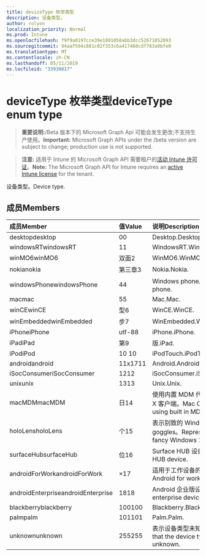 ```yaml
---
title: deviceType 枚举类型
description: 设备类型。
author: rolyon
localization_priority: Normal
ms.prod: Intune
ms.openlocfilehash: f9f9a0197cce39e1801058abb3dcc52671852093
ms.sourcegitcommit: 94aaf594c881c02f353c6a417460cdf783a0bfe0
ms.translationtype: MT
ms.contentlocale: zh-CN
ms.lasthandoff: 05/11/2019
ms.locfileid: "33939817"
---
```

# <a name="devicetype-enum-type"></a><span data-ttu-id="86e98-103">deviceType 枚举类型</span><span class="sxs-lookup"><span data-stu-id="86e98-103">deviceType enum type</span></span>

> <span data-ttu-id="86e98-104">**重要说明:**/Beta 版本下的 Microsoft Graph Api 可能会发生更改;不支持生产使用。</span><span class="sxs-lookup"><span data-stu-id="86e98-104">**Important:** Microsoft Graph APIs under the /beta version are subject to change; production use is not supported.</span></span>

> <span data-ttu-id="86e98-105">**注意:** 适用于 Intune 的 Microsoft Graph API 需要租户的[活动 Intune 许可证](https://go.microsoft.com/fwlink/?linkid=839381)。</span><span class="sxs-lookup"><span data-stu-id="86e98-105">**Note:** The Microsoft Graph API for Intune requires an [active Intune license](https://go.microsoft.com/fwlink/?linkid=839381) for the tenant.</span></span>

<span data-ttu-id="86e98-106">设备类型。</span><span class="sxs-lookup"><span data-stu-id="86e98-106">Device type.</span></span>

## <a name="members"></a><span data-ttu-id="86e98-107">成员</span><span class="sxs-lookup"><span data-stu-id="86e98-107">Members</span></span>
|<span data-ttu-id="86e98-108">成员</span><span class="sxs-lookup"><span data-stu-id="86e98-108">Member</span></span>|<span data-ttu-id="86e98-109">值</span><span class="sxs-lookup"><span data-stu-id="86e98-109">Value</span></span>|<span data-ttu-id="86e98-110">说明</span><span class="sxs-lookup"><span data-stu-id="86e98-110">Description</span></span>|
|:---|:---|:---|
|<span data-ttu-id="86e98-111">desktop</span><span class="sxs-lookup"><span data-stu-id="86e98-111">desktop</span></span>|<span data-ttu-id="86e98-112">0</span><span class="sxs-lookup"><span data-stu-id="86e98-112">0</span></span>|<span data-ttu-id="86e98-113">Desktop.</span><span class="sxs-lookup"><span data-stu-id="86e98-113">Desktop.</span></span>|
|<span data-ttu-id="86e98-114">windowsRT</span><span class="sxs-lookup"><span data-stu-id="86e98-114">windowsRT</span></span>|<span data-ttu-id="86e98-115">1</span><span class="sxs-lookup"><span data-stu-id="86e98-115">1</span></span>|<span data-ttu-id="86e98-116">WindowsRT.</span><span class="sxs-lookup"><span data-stu-id="86e98-116">WindowsRT.</span></span>|
|<span data-ttu-id="86e98-117">winMO6</span><span class="sxs-lookup"><span data-stu-id="86e98-117">winMO6</span></span>|<span data-ttu-id="86e98-118">双面</span><span class="sxs-lookup"><span data-stu-id="86e98-118">2</span></span>|<span data-ttu-id="86e98-119">WinMO6.</span><span class="sxs-lookup"><span data-stu-id="86e98-119">WinMO6.</span></span>|
|<span data-ttu-id="86e98-120">nokia</span><span class="sxs-lookup"><span data-stu-id="86e98-120">nokia</span></span>|<span data-ttu-id="86e98-121">第三章</span><span class="sxs-lookup"><span data-stu-id="86e98-121">3</span></span>|<span data-ttu-id="86e98-122">Nokia.</span><span class="sxs-lookup"><span data-stu-id="86e98-122">Nokia.</span></span>|
|<span data-ttu-id="86e98-123">windowsPhone</span><span class="sxs-lookup"><span data-stu-id="86e98-123">windowsPhone</span></span>|<span data-ttu-id="86e98-124">4</span><span class="sxs-lookup"><span data-stu-id="86e98-124">4</span></span>|<span data-ttu-id="86e98-125">Windows phone。</span><span class="sxs-lookup"><span data-stu-id="86e98-125">Windows phone.</span></span>|
|<span data-ttu-id="86e98-126">mac</span><span class="sxs-lookup"><span data-stu-id="86e98-126">mac</span></span>|<span data-ttu-id="86e98-127">5</span><span class="sxs-lookup"><span data-stu-id="86e98-127">5</span></span>|<span data-ttu-id="86e98-128">Mac.</span><span class="sxs-lookup"><span data-stu-id="86e98-128">Mac.</span></span>|
|<span data-ttu-id="86e98-129">winCE</span><span class="sxs-lookup"><span data-stu-id="86e98-129">winCE</span></span>|<span data-ttu-id="86e98-130">型</span><span class="sxs-lookup"><span data-stu-id="86e98-130">6</span></span>|<span data-ttu-id="86e98-131">WinCE.</span><span class="sxs-lookup"><span data-stu-id="86e98-131">WinCE.</span></span>|
|<span data-ttu-id="86e98-132">winEmbedded</span><span class="sxs-lookup"><span data-stu-id="86e98-132">winEmbedded</span></span>|<span data-ttu-id="86e98-133">步</span><span class="sxs-lookup"><span data-stu-id="86e98-133">7</span></span>|<span data-ttu-id="86e98-134">WinEmbedded.</span><span class="sxs-lookup"><span data-stu-id="86e98-134">WinEmbedded.</span></span>|
|<span data-ttu-id="86e98-135">iPhone</span><span class="sxs-lookup"><span data-stu-id="86e98-135">iPhone</span></span>|<span data-ttu-id="86e98-136">utf-8</span><span class="sxs-lookup"><span data-stu-id="86e98-136">8</span></span>|<span data-ttu-id="86e98-137">iPhone.</span><span class="sxs-lookup"><span data-stu-id="86e98-137">iPhone.</span></span>|
|<span data-ttu-id="86e98-138">iPad</span><span class="sxs-lookup"><span data-stu-id="86e98-138">iPad</span></span>|<span data-ttu-id="86e98-139">第</span><span class="sxs-lookup"><span data-stu-id="86e98-139">9</span></span>|<span data-ttu-id="86e98-140">版.</span><span class="sxs-lookup"><span data-stu-id="86e98-140">iPad.</span></span>|
|<span data-ttu-id="86e98-141">iPod</span><span class="sxs-lookup"><span data-stu-id="86e98-141">iPod</span></span>|<span data-ttu-id="86e98-142">10 </span><span class="sxs-lookup"><span data-stu-id="86e98-142">10</span></span>|<span data-ttu-id="86e98-143">iPodTouch.</span><span class="sxs-lookup"><span data-stu-id="86e98-143">iPodTouch.</span></span>|
|<span data-ttu-id="86e98-144">android</span><span class="sxs-lookup"><span data-stu-id="86e98-144">android</span></span>|<span data-ttu-id="86e98-145">11x17</span><span class="sxs-lookup"><span data-stu-id="86e98-145">11</span></span>|<span data-ttu-id="86e98-146">Android.</span><span class="sxs-lookup"><span data-stu-id="86e98-146">Android.</span></span>|
|<span data-ttu-id="86e98-147">iSocConsumer</span><span class="sxs-lookup"><span data-stu-id="86e98-147">iSocConsumer</span></span>|<span data-ttu-id="86e98-148">12</span><span class="sxs-lookup"><span data-stu-id="86e98-148">12</span></span>|<span data-ttu-id="86e98-149">iSocConsumer.</span><span class="sxs-lookup"><span data-stu-id="86e98-149">iSocConsumer.</span></span>|
|<span data-ttu-id="86e98-150">unix</span><span class="sxs-lookup"><span data-stu-id="86e98-150">unix</span></span>|<span data-ttu-id="86e98-151">13</span><span class="sxs-lookup"><span data-stu-id="86e98-151">13</span></span>|<span data-ttu-id="86e98-152">Unix.</span><span class="sxs-lookup"><span data-stu-id="86e98-152">Unix.</span></span>|
|<span data-ttu-id="86e98-153">macMDM</span><span class="sxs-lookup"><span data-stu-id="86e98-153">macMDM</span></span>|<span data-ttu-id="86e98-154">日</span><span class="sxs-lookup"><span data-stu-id="86e98-154">14</span></span>|<span data-ttu-id="86e98-155">使用内置 MDM 代理的 Mac OS X 客户端。</span><span class="sxs-lookup"><span data-stu-id="86e98-155">Mac OS X client using built in MDM agent.</span></span>|
|<span data-ttu-id="86e98-156">holoLens</span><span class="sxs-lookup"><span data-stu-id="86e98-156">holoLens</span></span>|<span data-ttu-id="86e98-157">个</span><span class="sxs-lookup"><span data-stu-id="86e98-157">15</span></span>|<span data-ttu-id="86e98-158">表示别致的 Windows 10 goggles。</span><span class="sxs-lookup"><span data-stu-id="86e98-158">Representing the fancy Windows 10 goggles.</span></span>|
|<span data-ttu-id="86e98-159">surfaceHub</span><span class="sxs-lookup"><span data-stu-id="86e98-159">surfaceHub</span></span>|<span data-ttu-id="86e98-160">位</span><span class="sxs-lookup"><span data-stu-id="86e98-160">16</span></span>|<span data-ttu-id="86e98-161">Surface HUB 设备。</span><span class="sxs-lookup"><span data-stu-id="86e98-161">Surface HUB device.</span></span>|
|<span data-ttu-id="86e98-162">androidForWork</span><span class="sxs-lookup"><span data-stu-id="86e98-162">androidForWork</span></span>|<span data-ttu-id="86e98-163">×</span><span class="sxs-lookup"><span data-stu-id="86e98-163">17</span></span>|<span data-ttu-id="86e98-164">适用于工作设备的 Android。</span><span class="sxs-lookup"><span data-stu-id="86e98-164">Android for work device.</span></span>|
|<span data-ttu-id="86e98-165">androidEnterprise</span><span class="sxs-lookup"><span data-stu-id="86e98-165">androidEnterprise</span></span>|<span data-ttu-id="86e98-166">18</span><span class="sxs-lookup"><span data-stu-id="86e98-166">18</span></span>|<span data-ttu-id="86e98-167">Android 企业版设备。</span><span class="sxs-lookup"><span data-stu-id="86e98-167">Android enterprise device.</span></span>|
|<span data-ttu-id="86e98-168">blackberry</span><span class="sxs-lookup"><span data-stu-id="86e98-168">blackberry</span></span>|<span data-ttu-id="86e98-169">100</span><span class="sxs-lookup"><span data-stu-id="86e98-169">100</span></span>|<span data-ttu-id="86e98-170">Blackberry.</span><span class="sxs-lookup"><span data-stu-id="86e98-170">Blackberry.</span></span>|
|<span data-ttu-id="86e98-171">palm</span><span class="sxs-lookup"><span data-stu-id="86e98-171">palm</span></span>|<span data-ttu-id="86e98-172">101</span><span class="sxs-lookup"><span data-stu-id="86e98-172">101</span></span>|<span data-ttu-id="86e98-173">Palm.</span><span class="sxs-lookup"><span data-stu-id="86e98-173">Palm.</span></span>|
|<span data-ttu-id="86e98-174">unknown</span><span class="sxs-lookup"><span data-stu-id="86e98-174">unknown</span></span>|<span data-ttu-id="86e98-175">255</span><span class="sxs-lookup"><span data-stu-id="86e98-175">255</span></span>|<span data-ttu-id="86e98-176">表示设备类型未知。</span><span class="sxs-lookup"><span data-stu-id="86e98-176">Represents that the device type is unknown.</span></span>|




